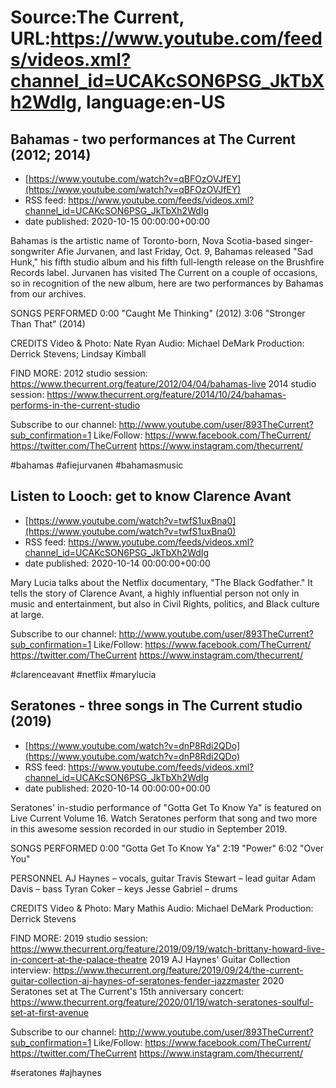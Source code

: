 # Source:The Current, URL:https://www.youtube.com/feeds/videos.xml?channel_id=UCAKcSON6PSG_JkTbXh2WdIg, language:en-US

## Bahamas - two performances at The Current (2012; 2014)
 - [https://www.youtube.com/watch?v=qBFOzOVJfEY](https://www.youtube.com/watch?v=qBFOzOVJfEY)
 - RSS feed: https://www.youtube.com/feeds/videos.xml?channel_id=UCAKcSON6PSG_JkTbXh2WdIg
 - date published: 2020-10-15 00:00:00+00:00

Bahamas is the artistic name of Toronto-born, Nova Scotia-based singer-songwriter Afie Jurvanen, and last Friday, Oct. 9, Bahamas released "Sad Hunk," his fifth studio album and his fifth full-length release on the Brushfire Records label. Jurvanen has visited The Current on a couple of occasions, so in recognition of the new album, here are two performances by Bahamas from our archives.

SONGS PERFORMED
0:00 "Caught Me Thinking" (2012)
3:06 "Stronger Than That" (2014)

CREDITS
Video & Photo: Nate Ryan
Audio: Michael DeMark
Production: Derrick Stevens; Lindsay Kimball

FIND MORE:
2012 studio session:
https://www.thecurrent.org/feature/2012/04/04/bahamas-live
2014 studio session:
https://www.thecurrent.org/feature/2014/10/24/bahamas-performs-in-the-current-studio

Subscribe to our channel:
http://www.youtube.com/user/893TheCurrent?sub_confirmation=1
Like/Follow:
https://www.facebook.com/TheCurrent/
https://twitter.com/TheCurrent
https://www.instagram.com/thecurrent/

#bahamas #afiejurvanen #bahamasmusic

## Listen to Looch: get to know Clarence Avant
 - [https://www.youtube.com/watch?v=twfS1uxBna0](https://www.youtube.com/watch?v=twfS1uxBna0)
 - RSS feed: https://www.youtube.com/feeds/videos.xml?channel_id=UCAKcSON6PSG_JkTbXh2WdIg
 - date published: 2020-10-14 00:00:00+00:00

Mary Lucia talks about the Netflix documentary, "The Black Godfather." It tells the story of Clarence Avant, a highly influential person not only in music and entertainment, but also in Civil Rights, politics, and Black culture at large.

Subscribe to our channel:
http://www.youtube.com/user/893TheCurrent?sub_confirmation=1
Like/Follow:
https://www.facebook.com/TheCurrent/
https://twitter.com/TheCurrent
https://www.instagram.com/thecurrent/

#clarenceavant #netflix #marylucia

## Seratones - three songs in The Current studio (2019)
 - [https://www.youtube.com/watch?v=dnP8Rdi2QDo](https://www.youtube.com/watch?v=dnP8Rdi2QDo)
 - RSS feed: https://www.youtube.com/feeds/videos.xml?channel_id=UCAKcSON6PSG_JkTbXh2WdIg
 - date published: 2020-10-14 00:00:00+00:00

Seratones' in-studio performance of "Gotta Get To Know Ya" is featured on Live Current Volume 16. Watch Seratones perform that song and two more in this awesome session recorded in our studio in September 2019.

SONGS PERFORMED
0:00 "Gotta Get To Know Ya"
2:19 "Power"
6:02 "Over You"

PERSONNEL
AJ Haynes – vocals, guitar
Travis Stewart – lead guitar
Adam Davis – bass
Tyran Coker – keys
Jesse Gabriel – drums 

CREDITS
Video & Photo: Mary Mathis
Audio: Michael DeMark
Production: Derrick Stevens

FIND MORE:
2019 studio session: https://www.thecurrent.org/feature/2019/09/19/watch-brittany-howard-live-in-concert-at-the-palace-theatre
2019 AJ Haynes' Guitar Collection interview:
https://www.thecurrent.org/feature/2019/09/24/the-current-guitar-collection-aj-haynes-of-seratones-fender-jazzmaster
2020 Seratones set at The Current's 15th anniversary concert:
https://www.thecurrent.org/feature/2020/01/19/watch-seratones-soulful-set-at-first-avenue

Subscribe to our channel:
http://www.youtube.com/user/893TheCurrent?sub_confirmation=1
Like/Follow:
https://www.facebook.com/TheCurrent/
https://twitter.com/TheCurrent
https://www.instagram.com/thecurrent/

#seratones #ajhaynes


